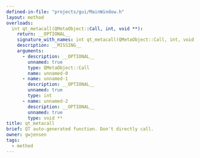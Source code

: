 ```yaml
---
defined-in-file: "projects/gui/MainWindow.h"
layout: method
overloads:
  int qt_metacall(QMetaObject::Call, int, void **):
    return: __OPTIONAL__
    signature_with_names: int qt_metacall(QMetaObject::Call, int, void **)
    description: __MISSING__
    arguments:
      - description: __OPTIONAL__
        unnamed: true
        type: QMetaObject::Call
        name: unnamed-0
      - name: unnamed-1
        description: __OPTIONAL__
        unnamed: true
        type: int
      - name: unnamed-2
        description: __OPTIONAL__
        unnamed: true
        type: void **
title: qt_metacall
brief: QT auto-generated function. Don't directly call.
owner: gwjensen
tags:
  - method
---
```

